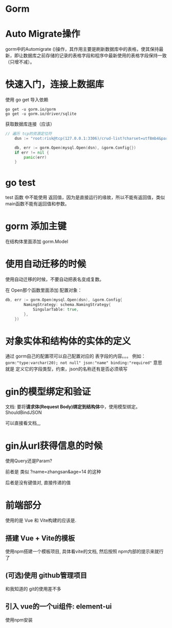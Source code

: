 # Gorm
# Auto Migrate操作
gorm中的Automigrate ()操作，其作用主要是刷新数据库中的表格，使其保持最新，即让数据库之前存储的记录的表格字段和程序中最新使用的表格字段保持一致（只增不减）。

# 快速入门，连接上数据库
使用 go get 导入依赖
```shell
go get -u gorm.io/gorm
go get -u gorm.io/driver/sqlite
```

获取数据库连接（应该）
```go
// 遍历 tcp的资源定位符
    dsn := "root:risk@tcp(127.0.0.1:3306)/crud-list?charset=utf8mb4&parseTime=True&loc=Local"

	db, err := gorm.Open(mysql.Open(dsn), &gorm.Config{})
	if err != nil {
		panic(err)
	}

```

# go test
test 函数 中不能使用 返回值，因为是直接运行的缘故，所以不能有返回值，类似main函数不能有返回值和参数。

# gorm 添加主键
在结构体里面添加 gorm.Model

# 使用自动迁移的时候
使用自动迁移的时候，不要自动把表名变成复数。

在 Open那个函数里面添加 配置对象：
```go
db, err := gorm.Open(mysql.Open(dsn), &gorm.Config{
		NamingStrategy: schema.NamingStrategy{
			SingularTable: true,
		},
	})
```

# 对象实体和结构体的实体的定义
通过 gorm自己的配置项可以自己配置对应的 表字段的内容。。。
例如：
`gorm:"type:varchar(20); not null" json:"name" binding:"required"`
意思就是 定义它的字段类型，约束，json的名称还有是否必须填写 


# gin的模型绑定和验证
文档: 要将**请求体(Request Body)绑定到结构体**中，使用模型绑定。
ShouldBindJSON

可以直接看文档,,,

# gin从url获得信息的时候
使用Query还是Param?

前者是 类似 ?name=zhangsan&age=14 的这种

后者是没有键值对, 直接传递的值

# 前端部分
使用的是 Vue 和 Vite构建的应该是.
## 搭建 Vue + Vite的模板
使用npm搭建一个模板项目, 具体看vite的文档, 然后按照 npm内部的提示来就行了


## (可选)使用 github管理项目
和我知道的 git的使用差不多

## 引入 vue的一个ui组件: element-ui
使用npm安装

